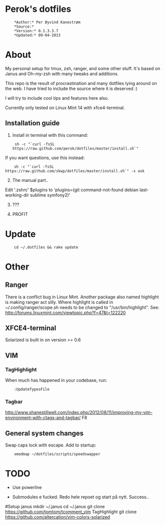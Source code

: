 # Perok's dotfiles


        *Author:* Per Øyvind Kanestrøm
        *Source:*
        *Version:* 0.1.3.3.7
        *Updated:* 09-04-2013

# About

My personal setup for tmux, zsh, ranger, and some other stuff. It's based on Janus and Oh-my-zsh with many tweaks and additions.

This repo is the result of procrastination and many dotfiles lying around on the web. I have tried to include the source where it is deserved :)

I will try to include cool tips and features here also.

Currently only tested on Linux Mint 14 with xfce4-terminal.

Installation guide
-----------------

1. Install in terminal with this command:

        sh -c "`curl -fsSL https://raw.github.com/perok/dotfiles/master/install.sh`"

  If you want questions, use this instead:

        sh -c "`curl -fsSL https://raw.github.com/skwp/dotfiles/master/install.sh`" -s ask

2. The manual part..

  Edit '.zshrc' $plugins to 'plugins=(git command-not-found debian last-working-dir sublime symfony2)'

3. ???

4. PROFIT

# Update

        cd ~/.dotfiles && rake update

# Other

## Ranger

There is a conflict bug in Linux Mint. Another package also named highlight is making ranger act silly. 
Where highlight is called in ~/.config/ranger/scope.sh needs to be changed to "/usr/bin/highlight".
See: http://forums.linuxmint.com/viewtopic.php?f=47&t=122220

## XFCE4-terminal

Solarized is built in on version >= 0.6

## VIM

### TagHighlight

When much has happened in your codebase, run:

        :UpdateTypesFile 

### Tagbar

http://www.shanestillwell.com/index.php/2012/08/11/improving-my-vim-environment-with-ctags-and-tagbar/
F8

## General system changes

Swap caps lock with escape. Add to startup:

        xmodmap ~/dotfiles/scripts/speedswapper

# TODO


* Use powerline

* Submodules e fucked. Redo hele repoet og start på nytt. Success..


#Setup janus
mkdir ~/.janus
cd ~/.janus
git clone https://github.com/tomtom/tcomment_vim
TagHighlight
git clone https://github.com/altercation/vim-colors-solarized
